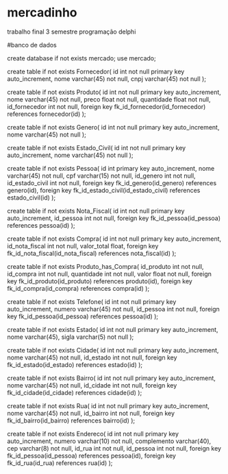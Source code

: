 # mercadinho
trabalho final 3 semestre programação delphi 



#banco de dados 

create database if not exists mercado; use mercado;



create table if not exists Fornecedor( id int not null primary key auto_increment, nome varchar(45) not null, cnpj varchar(45) not null );



create table if not exists Produto( id int not null primary key auto_increment, nome varchar(45) not null, preco float not null, quantidade float not null, id_fornecedor int not null, foreign key fk_id_fornecedor(id_fornecedor) references fornecedor(id) );



create table if not exists Genero( id int not null primary key auto_increment, nome varchar(45) not null );



create table if not exists Estado_Civil( id int not null primary key auto_increment, nome varchar(45) not null );



create table if not exists Pessoa( id int primary key auto_increment, nome varchar(45) not null, cpf varchar(15) not null, id_genero int not null, id_estado_civil int not null, foreign key fk_id_genero(id_genero) references genero(id), foreign key fk_id_estado_civil(id_estado_civil) references estado_civil(id) );



create table if not exists Nota_Fiscal( id int not null primary key auto_increment, id_pessoa int not null, foreign key fk_id_pessoa(id_pessoa) references pessoa(id) );



create table if not exists Compra( id int not null primary key auto_increment, id_nota_fiscal int not null, valor_total float, foreign key fk_id_nota_fiscal(id_nota_fiscal) references nota_fiscal(id) );



create table if not exists Produto_has_Compra( id_produto int not null, id_compra int not null, quantidade int not null, valor float not null, foreign key fk_id_produto(id_produto) references produto(id), foreign key fk_id_compra(id_compra) references compra(id) );



create table if not exists Telefone( id int not null primary key auto_increment, numero varchar(45) not null, id_pessoa int not null, foreign key fk_id_pessoa(id_pessoa) references pessoa(id) );



create table if not exists Estado( id int not null primary key auto_increment, nome varchar(45), sigla varchar(5) not null );



create table if not exists Cidade( id int not null primary key auto_increment, nome varchar(45) not null, id_estado int not null, foreign key fk_id_estado(id_estado) references estado(id) );



create table if not exists Bairro( id int not null primary key auto_increment, nome varchar(45) not null, id_cidade int not null, foreign key fk_id_cidade(id_cidade) references cidade(id) );



create table if not exists Rua( id int not null primary key auto_increment, nome varchar(45) not null, id_bairro int not null, foreign key fk_id_bairro(id_bairro) references bairro(id) );



create table if not exists Endereco( id int not null primary key auto_increment, numero varchar(10) not null, complemento varchar(40), cep varchar(8) not null, id_rua int not null, id_pessoa int not null, foreign key fk_id_pessoa(id_pessoa) references pessoa(id), foreign key fk_id_rua(id_rua) references rua(id) );
